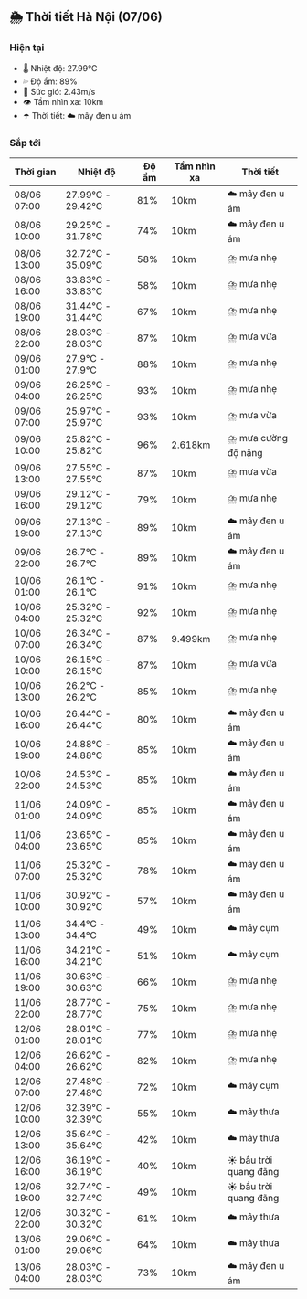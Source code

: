 ## 🌦️ Thời tiết Hà Nội (07/06)

### Hiện tại

- 🌡️ Nhiệt độ: 27.99℃
- 💦 Độ ẩm: 89%
- 💨 Sức gió: 2.43m/s
- 👁️ Tầm nhìn xa: 10km
- ☂️ Thời tiết: ☁️ mây đen u ám

### Sắp tới

| Thời gian | Nhiệt độ | Độ ẩm | Tầm nhìn xa | Thời tiết |
| --- | --- | --- | --- | --- |
| 08/06 07:00 | 27.99℃ - 29.42℃ | 81% | 10km | ☁️ mây đen u ám |
| 08/06 10:00 | 29.25℃ - 31.78℃ | 74% | 10km | ☁️ mây đen u ám |
| 08/06 13:00 | 32.72℃ - 35.09℃ | 58% | 10km | ⛈️ mưa nhẹ |
| 08/06 16:00 | 33.83℃ - 33.83℃ | 58% | 10km | ⛈️ mưa nhẹ |
| 08/06 19:00 | 31.44℃ - 31.44℃ | 67% | 10km | ⛈️ mưa nhẹ |
| 08/06 22:00 | 28.03℃ - 28.03℃ | 87% | 10km | ⛈️ mưa vừa |
| 09/06 01:00 | 27.9℃ - 27.9℃ | 88% | 10km | ⛈️ mưa nhẹ |
| 09/06 04:00 | 26.25℃ - 26.25℃ | 93% | 10km | ⛈️ mưa nhẹ |
| 09/06 07:00 | 25.97℃ - 25.97℃ | 93% | 10km | ⛈️ mưa vừa |
| 09/06 10:00 | 25.82℃ - 25.82℃ | 96% | 2.618km | ⛈️ mưa cường độ nặng |
| 09/06 13:00 | 27.55℃ - 27.55℃ | 87% | 10km | ⛈️ mưa vừa |
| 09/06 16:00 | 29.12℃ - 29.12℃ | 79% | 10km | ⛈️ mưa nhẹ |
| 09/06 19:00 | 27.13℃ - 27.13℃ | 89% | 10km | ☁️ mây đen u ám |
| 09/06 22:00 | 26.7℃ - 26.7℃ | 89% | 10km | ☁️ mây đen u ám |
| 10/06 01:00 | 26.1℃ - 26.1℃ | 91% | 10km | ⛈️ mưa nhẹ |
| 10/06 04:00 | 25.32℃ - 25.32℃ | 92% | 10km | ⛈️ mưa nhẹ |
| 10/06 07:00 | 26.34℃ - 26.34℃ | 87% | 9.499km | ⛈️ mưa nhẹ |
| 10/06 10:00 | 26.15℃ - 26.15℃ | 87% | 10km | ⛈️ mưa vừa |
| 10/06 13:00 | 26.2℃ - 26.2℃ | 85% | 10km | ⛈️ mưa nhẹ |
| 10/06 16:00 | 26.44℃ - 26.44℃ | 80% | 10km | ☁️ mây đen u ám |
| 10/06 19:00 | 24.88℃ - 24.88℃ | 85% | 10km | ☁️ mây đen u ám |
| 10/06 22:00 | 24.53℃ - 24.53℃ | 85% | 10km | ☁️ mây đen u ám |
| 11/06 01:00 | 24.09℃ - 24.09℃ | 85% | 10km | ☁️ mây đen u ám |
| 11/06 04:00 | 23.65℃ - 23.65℃ | 85% | 10km | ☁️ mây đen u ám |
| 11/06 07:00 | 25.32℃ - 25.32℃ | 78% | 10km | ☁️ mây đen u ám |
| 11/06 10:00 | 30.92℃ - 30.92℃ | 57% | 10km | ☁️ mây đen u ám |
| 11/06 13:00 | 34.4℃ - 34.4℃ | 49% | 10km | ☁️ mây cụm |
| 11/06 16:00 | 34.21℃ - 34.21℃ | 51% | 10km | ☁️ mây cụm |
| 11/06 19:00 | 30.63℃ - 30.63℃ | 66% | 10km | ⛈️ mưa nhẹ |
| 11/06 22:00 | 28.77℃ - 28.77℃ | 75% | 10km | ⛈️ mưa nhẹ |
| 12/06 01:00 | 28.01℃ - 28.01℃ | 77% | 10km | ⛈️ mưa nhẹ |
| 12/06 04:00 | 26.62℃ - 26.62℃ | 82% | 10km | ⛈️ mưa nhẹ |
| 12/06 07:00 | 27.48℃ - 27.48℃ | 72% | 10km | ☁️ mây cụm |
| 12/06 10:00 | 32.39℃ - 32.39℃ | 55% | 10km | ☁️ mây thưa |
| 12/06 13:00 | 35.64℃ - 35.64℃ | 42% | 10km | ☁️ mây thưa |
| 12/06 16:00 | 36.19℃ - 36.19℃ | 40% | 10km | ☀️ bầu trời quang đãng |
| 12/06 19:00 | 32.74℃ - 32.74℃ | 49% | 10km | ☀️ bầu trời quang đãng |
| 12/06 22:00 | 30.32℃ - 30.32℃ | 61% | 10km | ☁️ mây thưa |
| 13/06 01:00 | 29.06℃ - 29.06℃ | 64% | 10km | ☁️ mây thưa |
| 13/06 04:00 | 28.03℃ - 28.03℃ | 73% | 10km | ☁️ mây đen u ám |
